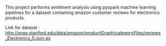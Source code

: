 This project performs sentiment analysis using pyspark machine learning pipelines for a dataset containing amazon customer reviews for electronics products. 

Link for dataset : http://snap.stanford.edu/data/amazon/productGraph/categoryFiles/reviews_Electronics_5.json.gz
